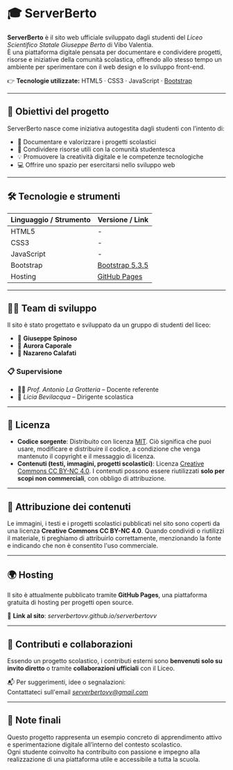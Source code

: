 # 🎓 ServerBerto

**ServerBerto** è il sito web ufficiale sviluppato dagli studenti del *Liceo Scientifico Statale Giuseppe Berto* di Vibo Valentia.  
È una piattaforma digitale pensata per documentare e condividere progetti, risorse e iniziative della comunità scolastica, offrendo allo stesso tempo un ambiente per sperimentare con il web design e lo sviluppo front-end.

👉 **Tecnologie utilizzate:** HTML5 · CSS3 · JavaScript · [Bootstrap](https://getbootstrap.com/)

---

## 🚀 Obiettivi del progetto

ServerBerto nasce come iniziativa autogestita dagli studenti con l’intento di:

- 🧠 Documentare e valorizzare i progetti scolastici  
- 📂 Condividere risorse utili con la comunità studentesca  
- 💡 Promuovere la creatività digitale e le competenze tecnologiche  
- 💻 Offrire uno spazio per esercitarsi nello sviluppo web  

---

## 🛠️ Tecnologie e strumenti

| Linguaggio / Strumento | Versione / Link                                       |
|------------------------|-------------------------------------------------------|
| HTML5                  | -                                                     |
| CSS3                   | -                                                     |
| JavaScript             | -                                                     |
| Bootstrap              | [Bootstrap 5.3.5](https://getbootstrap.com/docs/5.3/) |
| Hosting                | [GitHub Pages](https://pages.github.com/)             |

---

## 👨‍💻 Team di sviluppo

Il sito è stato progettato e sviluppato da un gruppo di studenti del liceo:

- 👤 **Giuseppe Spinoso**  
- 👤 **Aurora Caporale**  
- 👤 **Nazareno Calafati**

### 📋 Supervisione

- 🧑‍🏫 *Prof. Antonio La Grotteria* – Docente referente  
- 🏫 *Licia Bevilacqua* – Dirigente scolastica  

---

## 📄 Licenza

- **Codice sorgente**: Distribuito con licenza [MIT](https://opensource.org/licenses/MIT). Ciò significa che puoi usare, modificare e distribuire il codice, a condizione che venga mantenuto il copyright e il messaggio di licenza.
- **Contenuti (testi, immagini, progetti scolastici)**: Licenza [Creative Commons CC BY-NC 4.0](https://creativecommons.org/licenses/by-nc/4.0/). I contenuti possono essere riutilizzati **solo per scopi non commerciali**, con obbligo di attribuzione.

---

## 📝 Attribuzione dei contenuti

Le immagini, i testi e i progetti scolastici pubblicati nel sito sono coperti da una licenza **Creative Commons CC BY-NC 4.0**. Quando condividi o riutilizzi il materiale, ti preghiamo di attribuirlo correttamente, menzionando la fonte e indicando che non è consentito l'uso commerciale.

---

## 🌍 Hosting

Il sito è attualmente pubblicato tramite **GitHub Pages**, una piattaforma gratuita di hosting per progetti open source.

🔗 **Link al sito**: *serverbertovv.github.io/serverbertovv*

---

## 🤝 Contributi e collaborazioni

Essendo un progetto scolastico, i contributi esterni sono **benvenuti solo su invito diretto** o tramite **collaborazioni ufficiali** con il Liceo.

📬 Per suggerimenti, idee o segnalazioni:  
Contattateci sull'email *serverbertovv@gmail.com*

---

## 📌 Note finali

Questo progetto rappresenta un esempio concreto di apprendimento attivo e sperimentazione digitale all’interno del contesto scolastico.  
Ogni studente coinvolto ha contribuito con passione e impegno alla realizzazione di una piattaforma utile e accessibile a tutta la scuola.
